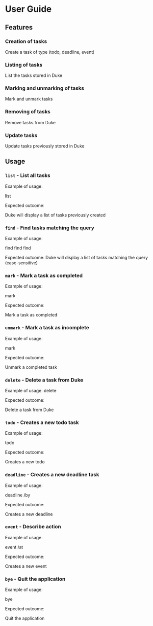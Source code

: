 # User Guide

## Features

### Creation of tasks

Create a task of type (todo, deadline, event)

### Listing of tasks

List the tasks stored in Duke

### Marking and unmarking of tasks

Mark and unmark tasks

### Removing of tasks

Remove tasks from Duke

### Update tasks

Update tasks previously stored in Duke

## Usage

### `list` - List all tasks

Example of usage:

list

Expected outcome:

Duke will display a list of tasks previously created



### `find` - Find tasks matching the query

Example of usage:

find <task name>
find <task index>
find <task type>

Expected outcome:
Duke will display a list of tasks matching the query (case-sensitive)



### `mark` - Mark a task as completed

Example of usage:

mark <index>

Expected outcome:

Mark a task as completed



### `unmark` - Mark a task as incomplete

Example of usage:

mark <index>

Expected outcome:

Unmark a completed task



### `delete` - Delete a task from Duke

Example of usage:
delete <index>

Expected outcome:

Delete a task from Duke




### `todo` - Creates a new todo task

Example of usage:

todo <description>

Expected outcome:

Creates a new todo



### `deadline` - Creates a new deadline task

Example of usage:

deadline <description> /by <date>

Expected outcome:

Creates a new deadline



### `event` - Describe action

Example of usage:

event <description> /at <place>

Expected outcome:

Creates a new event




### `bye` - Quit the application

Example of usage:

bye

Expected outcome:

Quit the application